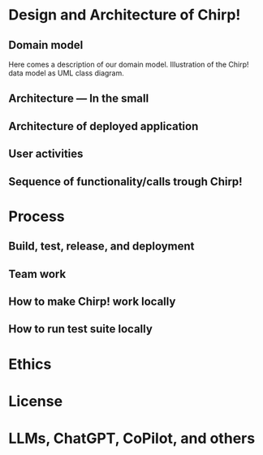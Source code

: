 ﻿# Design and Architecture of Chirp!
## Domain model
Here comes a description of our domain model.
Illustration of the Chirp! data model as UML class diagram.

## Architecture — In the small

## Architecture of deployed application

## User activities

## Sequence of functionality/calls trough Chirp!

# Process
## Build, test, release, and deployment
## Team work
## How to make Chirp! work locally
## How to run test suite locally
# Ethics
# License
# LLMs, ChatGPT, CoPilot, and others